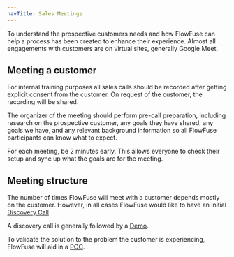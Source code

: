 ```yaml
---
navTitle: Sales Meetings
---
```


To understand the prospective customers needs and how FlowFuse can help a process
has been created to enhance their experience. Almost all engagements with customers
are on virtual sites, generally Google Meet.

## Meeting a customer

For internal training purposes all sales calls should be recorded after getting
explicit consent from the customer. On request of the customer, the recording
will be shared.

The organizer of the meeting should perform pre-call preparation, including
research on the prospective customer, any goals they have shared, any goals we
have, and any relevant background information so all FlowFuse participants can
know what to expect.

For each meeting, be 2 minutes early. This allows everyone to check their setup
and sync up what the goals are for the meeting.

## Meeting structure

The number of times FlowFuse will meet with a customer depends mostly on the
customer. However, in all cases FlowFuse would like to have an initial
[Discovery Call](/handbook/customer/sales/meetings/discovery/).

A discovery call is generally followed by a [Demo](/handbook/customer/sales/meetings/demo/). 

To validate the solution to the problem the customer is experiencing, FlowFuse will
aid in a [POC](/handbook/customer/sales/meetings/poc/).
